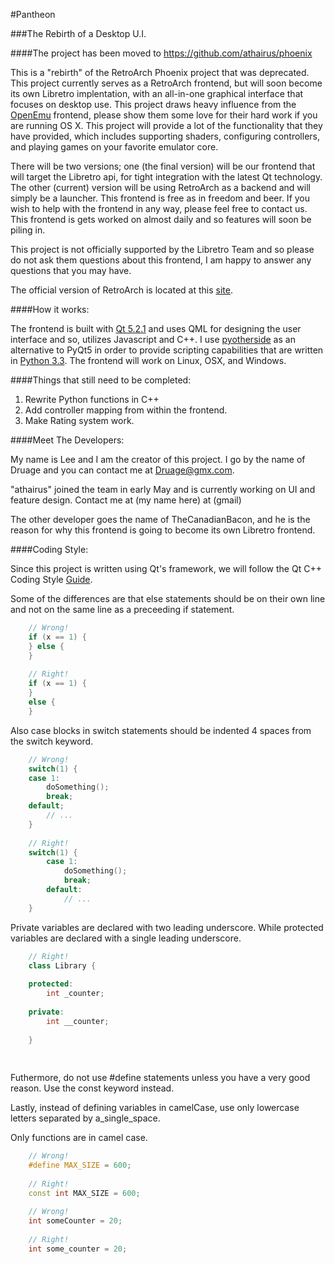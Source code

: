 #Pantheon


###The Rebirth of a Desktop U.I.

####The project has been moved to https://github.com/athairus/phoenix

This is a "rebirth" of the RetroArch Phoenix project that was deprecated.
This project currently serves as a RetroArch frontend, but will soon become its own Libretro implentation, with an all-in-one graphical interface that focuses on desktop use. This project draws heavy influence from the [OpenEmu](http://openemu.org/) frontend, please show them some love for their hard work if you are running OS X. 
This project will provide a lot of the functionality that they have provided, which includes supporting shaders, configuring controllers, and playing games on your favorite emulator core.

There will be two versions; one (the final version) will be our frontend that will target the Libretro api, for tight integration with the latest Qt technology. The other (current) version will be using RetroArch as a backend and will simply be a launcher. This frontend is free as in freedom and beer. If you wish to help with the frontend in any way, please feel free to contact us. This frontend is gets worked on almost daily and so features will soon be piling in.

This project is not officially supported by the Libretro Team and so please do not ask them questions about this frontend, I am happy to answer any questions that you may have.

The official version of RetroArch is located at this [site](http://www.libretro.com/). 

####How it works:

The frontend is built with [Qt 5.2.1](http://qt-project.org/downloads) and uses QML for designing the user interface and so, utilizes Javascript and C++. I use [pyotherside](http://thp.io/2011/pyotherside/) as an alternative to PyQt5 in order to provide scripting capabilities that are written in [Python 3.3](http://www.python.org/download/releases/3.3.3/). The frontend will work on Linux, OSX, and Windows.

####Things that still need to be completed:

1. Rewrite Python functions in C++
2. Add controller mapping from within the frontend.
3. Make Rating system work.

####Meet The Developers:

My name is Lee and I am the creator of this project. I go by the name of Druage and you can contact me at Druage@gmx.com.

"athairus" joined the team in early May and is currently working on UI and feature design. Contact me at (my name here) at (gmail) 

The other developer goes the name of TheCanadianBacon, and he is the reason for why this frontend is going to become its own Libretro frontend.

####Coding Style:

Since this project is written using Qt's framework, we will follow the Qt C++ Coding Style [Guide](http://qt-project.org/wiki/Qt_Coding_Style). 

Some of the differences are that else statements should be on their own line and not on the same line as a preceeding if statement.

``` c++ 
    // Wrong!
    if (x == 1) {
    } else {
    }
       
    // Right!
    if (x == 1) {
    }
    else {
    }
```
Also case blocks in switch statements should be indented 4 spaces from the switch keyword.

``` c++    
    // Wrong!
    switch(1) {
    case 1:
        doSomething();
        break;
    default;
        // ...
    }
       
    // Right!
    switch(1) {
        case 1:
            doSomething();
            break;
        default:
            // ...
    }
```
Private variables are declared with two leading underscore. While protected variables are declared with a single leading underscore.

``` c++
    // Right!
    class Library {
    
    protected:
        int _counter;
        
    private:
        int __counter;
        
    }
    
    
```

Futhermore, do not use #define statements unless you have a very good reason. Use the const keyword instead.

Lastly, instead of defining variables in camelCase, use only lowercase letters separated by a_single_space. 

Only functions are in camel case.

``` c++
    // Wrong!
    #define MAX_SIZE = 600;
    
    // Right!
    const int MAX_SIZE = 600;
    
    // Wrong! 
    int someCounter = 20;
    
    // Right!
    int some_counter = 20;
```

